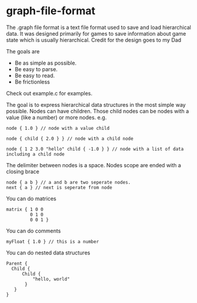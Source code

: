 # graph-file-format
The .graph file format is a text file format used to save and load hierarchical data.
It was designed primarily for games to save information about game state which is usually
hierarchical.
Credit for the design goes to my Dad

The goals are
- Be as simple as possible.
- Be easy to parse.
- Be easy to read.
- Be frictionless

Check out example.c for examples.

The goal is to express hierarchical data structures in the most simple way possible.
Nodes can have children. Those child nodes can be nodes with a value (like a number) or 
more nodes. e.g.
```
node { 1.0 } // node with a value child
```
```
node { child { 2.0 } } // node with a child node
```
```
node { 1 2 3.0 "hello" child { -1.0 } } // node with a list of data including a child node
```
The delimiter between nodes is a space. Nodes scope are ended with a closing brace
```
node { a b } // a and b are two seperate nodes.
next { a } // next is seperate from node
```
You can do matrices 
```
matrix { 1 0 0 
         0 1 0 
         0 0 1 }
```
You can do comments 
```
myFloat { 1.0 } // this is a number
```
You can do nested data structures 
```
Parent {
  Child {
      Child {
          "hello, world"
       }
   }  
}
```
